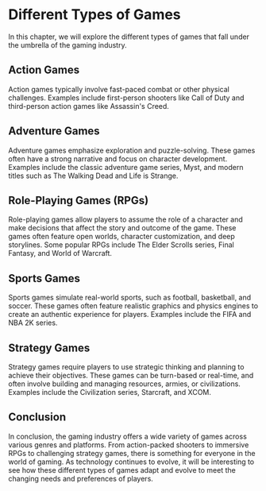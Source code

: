 Different Types of Games
==============================================================

In this chapter, we will explore the different types of games that fall under the umbrella of the gaming industry.

Action Games
------------

Action games typically involve fast-paced combat or other physical challenges. Examples include first-person shooters like Call of Duty and third-person action games like Assassin's Creed.

Adventure Games
---------------

Adventure games emphasize exploration and puzzle-solving. These games often have a strong narrative and focus on character development. Examples include the classic adventure game series, Myst, and modern titles such as The Walking Dead and Life is Strange.

Role-Playing Games (RPGs)
-------------------------

Role-playing games allow players to assume the role of a character and make decisions that affect the story and outcome of the game. These games often feature open worlds, character customization, and deep storylines. Some popular RPGs include The Elder Scrolls series, Final Fantasy, and World of Warcraft.

Sports Games
------------

Sports games simulate real-world sports, such as football, basketball, and soccer. These games often feature realistic graphics and physics engines to create an authentic experience for players. Examples include the FIFA and NBA 2K series.

Strategy Games
--------------

Strategy games require players to use strategic thinking and planning to achieve their objectives. These games can be turn-based or real-time, and often involve building and managing resources, armies, or civilizations. Examples include the Civilization series, Starcraft, and XCOM.

Conclusion
----------

In conclusion, the gaming industry offers a wide variety of games across various genres and platforms. From action-packed shooters to immersive RPGs to challenging strategy games, there is something for everyone in the world of gaming. As technology continues to evolve, it will be interesting to see how these different types of games adapt and evolve to meet the changing needs and preferences of players.
